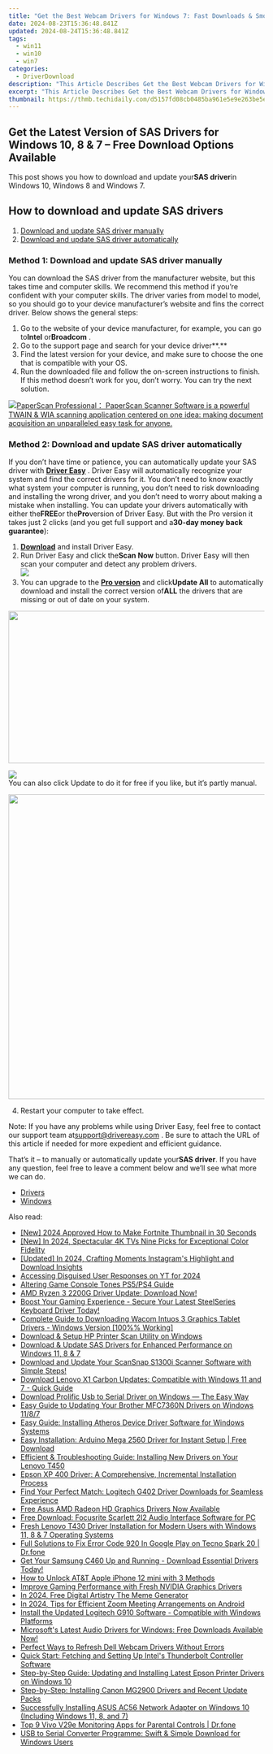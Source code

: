 ```yaml
---
title: "Get the Best Webcam Drivers for Windows 7: Fast Downloads & Smooth Operations"
date: 2024-08-23T15:36:48.841Z
updated: 2024-08-24T15:36:48.841Z
tags:
  - win11
  - win10
  - win7
categories:
  - DriverDownload
description: "This Article Describes Get the Best Webcam Drivers for Windows 7: Fast Downloads & Smooth Operations"
excerpt: "This Article Describes Get the Best Webcam Drivers for Windows 7: Fast Downloads & Smooth Operations"
thumbnail: https://thmb.techidaily.com/d5157fd08cb0485ba961e5e9e263be5ee6676590cf3c102628e197e9ee7e9e16.jpg
---
```


## Get the Latest Version of SAS Drivers for Windows 10, 8 & 7 – Free Download Options Available

This post shows you how to download and update your**SAS driver**in Windows 10, Windows 8 and Windows 7.

## How to download and update SAS drivers

1. [Download and update SAS driver manually](https://tools.techidaily.com/drivereasy/download/)
2. [Download and update SAS driver automatically](https://tools.techidaily.com/drivereasy/download/)

### Method 1: Download and update SAS driver manually

You can download the SAS driver from the manufacturer website, but this takes time and computer skills. We recommend this method if you’re confident with your computer skills. The driver varies from model to model, so you should go to your device manufacturer’s website and fins the correct driver. Below shows the general steps:

1. Go to the website of your device manufacturer, for example, you can go to**Intel** or**Broadcom** .
2. Go to the support page and search for your device driver**.**
3. Find the latest version for your device, and make sure to choose the one that is compatible with your OS.
4. Run the downloaded file and follow the on-screen instructions to finish.
If this method doesn’t work for you, don’t worry. You can try the next solution.

<!-- affiliate ads begin -->
<a href="https://secure.2checkout.com/order/checkout.php?PRODS=37540879&QTY=1&AFFILIATE=108875&CART=1"><img src="https://paperscan.orpalis.com/img/content/You_prefer_to_use.png" border="0">PaperScan Professional： PaperScan Scanner Software is a powerful TWAIN & WIA scanning application centered on one idea: making document acquisition an unparalleled easy task for anyone.</a>
<!-- affiliate ads end -->
### Method 2: Download and update SAS driver automatically

If you don’t have time or patience, you can automatically update your SAS driver with **[Driver Easy](https://tools.techidaily.com/drivereasy/download/)** . Driver Easy will automatically recognize your system and find the correct drivers for it. You don’t need to know exactly what system your computer is running, you don’t need to risk downloading and installing the wrong driver, and you don’t need to worry about making a mistake when installing. You can update your drivers automatically with either the**FREE**or the**Pro**version of Driver Easy. But with the Pro version it takes just 2 clicks (and you get full support and a**30-day money back guarantee**):

1. **[Download](https://tools.techidaily.com/drivereasy/download/)**  and install Driver Easy.
2. Run Driver Easy and click the**Scan Now** button. Driver Easy will then scan your computer and detect any problem drivers.  
![](https://images.drivereasy.com/wp-content/uploads/2018/11/img_5bf7b0d892a64.jpg)
3. You can upgrade to the **[Pro version](https://tools.techidaily.com/drivereasy/download/)**  and click**Update All** to automatically download and install the correct version of**ALL** the drivers that are missing or out of date on your system.  
<!-- affiliate ads begin -->
<a href="https://aofit.pxf.io/c/5597632/1399701/16396" target="_top" id="1399701"><img src="//a.impactradius-go.com/display-ad/16396-1399701" border="0" alt="" width="960" height="300"/></a><img height="0" width="0" src="https://imp.pxf.io/i/5597632/1399701/16396" style="position:absolute;visibility:hidden;" border="0" />
<!-- affiliate ads end -->
![](https://images.drivereasy.com/wp-content/uploads/2018/11/img_5bf7b1ecbe979.jpg)  
 You can also click Update to do it for free if you like, but it’s partly manual.
<!-- affiliate ads begin -->
<a href="https://appsumo.8odi.net/c/5597632/2087389/7443" target="_top" id="2087389"><img src="//a.impactradius-go.com/display-ad/7443-2087389" border="0" alt="" width="1200" height="600"/></a><img height="0" width="0" src="https://appsumo.8odi.net/i/5597632/2087389/7443" style="position:absolute;visibility:hidden;" border="0" />
<!-- affiliate ads end -->
4. Restart your computer to take effect.

 Note: If you have any problems while using Driver Easy, feel free to contact our support team at[support@drivereasy.com](https://tools.techidaily.com/drivereasy/download/) . Be sure to attach the URL of this article if needed for more expedient and efficient guidance.

 That’s it – to manually or automatically update your**SAS driver**. If you have any question, feel free to leave a comment below and we’ll see what more we can do.

* [Drivers](https://tools.techidaily.com/drivereasy/download/)
* [Windows](https://tools.techidaily.com/drivereasy/download/)

<ins class="adsbygoogle"
     style="display:block"
     data-ad-format="autorelaxed"
     data-ad-client="ca-pub-7571918770474297"
     data-ad-slot="1223367746"></ins>



<ins class="adsbygoogle"
     style="display:block"
     data-ad-client="ca-pub-7571918770474297"
     data-ad-slot="8358498916"
     data-ad-format="auto"
     data-full-width-responsive="true"></ins>

<span class="atpl-alsoreadstyle">Also read:</span>
<div><ul>
<li><a href="https://youtube-sure.techidaily.com/024-approved-how-to-make-fortnite-thumbnail-in-30-seconds/"><u>[New] 2024 Approved  How to Make Fortnite Thumbnail in 30 Seconds</u></a></li>
<li><a href="https://fox-access.techidaily.com/new-in-2024-spectacular-4k-tvs-nine-picks-for-exceptional-color-fidelity/"><u>[New] In 2024, Spectacular 4K TVs  Nine Picks for Exceptional Color Fidelity</u></a></li>
<li><a href="https://instagram-clips.techidaily.com/updated-in-2024-crafting-moments-instagrams-highlight-and-download-insights/"><u>[Updated] In 2024, Crafting Moments  Instagram's Highlight and Download Insights</u></a></li>
<li><a href="https://article-tips.techidaily.com/accessing-disguised-user-responses-on-yt-for-2024/"><u>Accessing Disguised User Responses on YT for 2024</u></a></li>
<li><a href="https://extra-information.techidaily.com/altering-game-console-tones-ps5ps4-guide/"><u>Altering Game Console Tones  PS5/PS4 Guide</u></a></li>
<li><a href="https://win-dash.techidaily.com/amd-ryzen-3-2200g-driver-update-download-now/"><u>AMD Ryzen 3 2200G Driver Update: Download Now!</u></a></li>
<li><a href="https://win-dash.techidaily.com/boost-your-gaming-experience-secure-your-latest-steelseries-keyboard-driver-today/"><u>Boost Your Gaming Experience - Secure Your Latest SteelSeries Keyboard Driver Today!</u></a></li>
<li><a href="https://win-dash.techidaily.com/complete-guide-to-downloading-wacom-intuos-3-graphics-tablet-drivers-windows-version-100-working/"><u>Complete Guide to Downloading Wacom Intuos 3 Graphics Tablet Drivers - Windows Version [100%% Working]</u></a></li>
<li><a href="https://win-dash.techidaily.com/download-and-setup-hp-printer-scan-utility-on-windows/"><u>Download & Setup HP Printer Scan Utility on Windows</u></a></li>
<li><a href="https://win-dash.techidaily.com/download-and-update-sas-drivers-for-enhanced-performance-on-windows-11-8-and-7/"><u>Download & Update SAS Drivers for Enhanced Performance on Windows 11, 8 & 7</u></a></li>
<li><a href="https://win-dash.techidaily.com/download-and-update-your-scansnap-s1300i-scanner-software-with-simple-steps/"><u>Download and Update Your ScanSnap S1300i Scanner Software with Simple Steps!</u></a></li>
<li><a href="https://win-dash.techidaily.com/download-lenovo-x1-carbon-updates-compatible-with-windows-11-and-7-quick-guide/"><u>Download Lenovo X1 Carbon Updates: Compatible with Windows 11 and 7 - Quick Guide</u></a></li>
<li><a href="https://win-dash.techidaily.com/download-prolific-usb-to-serial-driver-on-windows-the-easy-way/"><u>Download Prolific Usb to Serial Driver on Windows — The Easy Way</u></a></li>
<li><a href="https://win-dash.techidaily.com/easy-guide-to-updating-your-brother-mfc7360n-drivers-on-windows-1187/"><u>Easy Guide to Updating Your Brother MFC7360N Drivers on Windows 11/8/7</u></a></li>
<li><a href="https://win-dash.techidaily.com/easy-guide-installing-atheros-device-driver-software-for-windows-systems/"><u>Easy Guide: Installing Atheros Device Driver Software for Windows Systems</u></a></li>
<li><a href="https://win-dash.techidaily.com/easy-installation-arduino-mega-2560-driver-for-instant-setup-free-download/"><u>Easy Installation: Arduino Mega 2560 Driver for Instant Setup | Free Download</u></a></li>
<li><a href="https://win-dash.techidaily.com/efficient-and-troubleshooting-guide-installing-new-drivers-on-your-lenovo-t450/"><u>Efficient & Troubleshooting Guide: Installing New Drivers on Your Lenovo T450</u></a></li>
<li><a href="https://win-dash.techidaily.com/epson-xp-400-driver-a-comprehensive-incremental-installation-process/"><u>Epson XP 400 Driver: A Comprehensive, Incremental Installation Process</u></a></li>
<li><a href="https://win-dash.techidaily.com/find-your-perfect-match-logitech-g402-driver-downloads-for-seamless-experience/"><u>Find Your Perfect Match: Logitech G402 Driver Downloads for Seamless Experience</u></a></li>
<li><a href="https://win-dash.techidaily.com/free-asus-amd-radeon-hd-graphics-drivers-now-available/"><u>Free Asus AMD Radeon HD Graphics Drivers Now Available</u></a></li>
<li><a href="https://win-dash.techidaily.com/free-download-focusrite-scarlett-2i2-audio-interface-software-for-pc/"><u>Free Download: Focusrite Scarlett 2I2 Audio Interface Software for PC</u></a></li>
<li><a href="https://win-dash.techidaily.com/fresh-lenovo-t430-driver-installation-for-modern-users-with-windows-11-8-and-7-operating-systems/"><u>Fresh Lenovo T430 Driver Installation for Modern Users with Windows 11, 8 & 7 Operating Systems</u></a></li>
<li><a href="https://howto.techidaily.com/full-solutions-to-fix-error-code-920-in-google-play-on-tecno-spark-20-drfone-by-drfone-fix-android-problems-fix-android-problems/"><u>Full Solutions to Fix Error Code 920 In Google Play on Tecno Spark 20 | Dr.fone</u></a></li>
<li><a href="https://win-dash.techidaily.com/1722966924977-get-your-samsung-c460-up-and-running-download-essential-drivers-today/"><u>Get Your Samsung C460 Up and Running - Download Essential Drivers Today!</u></a></li>
<li><a href="https://sim-unlock.techidaily.com/how-to-unlock-atandt-apple-iphone-12-mini-with-3-methods-by-drfone-ios/"><u>How to Unlock AT&T Apple iPhone 12 mini with 3 Methods</u></a></li>
<li><a href="https://win-dash.techidaily.com/improve-gaming-performance-with-fresh-nvidia-graphics-drivers/"><u>Improve Gaming Performance with Fresh NVIDIA Graphics Drivers</u></a></li>
<li><a href="https://vp-tips.techidaily.com/in-2024-free-digital-artistry-the-meme-generator/"><u>In 2024, Free Digital Artistry  The Meme Generator</u></a></li>
<li><a href="https://some-skills.techidaily.com/in-2024-tips-for-efficient-zoom-meeting-arrangements-on-android/"><u>In 2024, Tips for Efficient Zoom Meeting Arrangements on Android</u></a></li>
<li><a href="https://win-dash.techidaily.com/install-the-updated-logitech-g910-software-compatible-with-windows-platforms/"><u>Install the Updated Logitech G910 Software - Compatible with Windows Platforms</u></a></li>
<li><a href="https://win-dash.techidaily.com/microsofts-latest-audio-drivers-for-windows-free-downloads-available-now/"><u>Microsoft's Latest Audio Drivers for Windows: Free Downloads Available Now!</u></a></li>
<li><a href="https://win-dash.techidaily.com/perfect-ways-to-refresh-dell-webcam-drivers-without-errors/"><u>Perfect Ways to Refresh Dell Webcam Drivers Without Errors</u></a></li>
<li><a href="https://win-dash.techidaily.com/quick-start-fetching-and-setting-up-intels-thunderbolt-controller-software/"><u>Quick Start: Fetching and Setting Up Intel's Thunderbolt Controller Software</u></a></li>
<li><a href="https://win-dash.techidaily.com/step-by-step-guide-updating-and-installing-latest-epson-printer-drivers-on-windows-10/"><u>Step-by-Step Guide: Updating and Installing Latest Epson Printer Drivers on Windows 10</u></a></li>
<li><a href="https://win-dash.techidaily.com/step-by-step-installing-canon-mg2900-drivers-and-recent-update-packs/"><u>Step-by-Step: Installing Canon MG2900 Drivers and Recent Update Packs</u></a></li>
<li><a href="https://win-dash.techidaily.com/successfully-installing-asus-ac56-network-adapter-on-windows-10-including-windows-11-8-and-7/"><u>Successfully Installing ASUS AC56 Network Adapter on Windows 10 (Including Windows 11, 8, and 7)</u></a></li>
<li><a href="https://android-location-track.techidaily.com/top-9-vivo-v29e-monitoring-apps-for-parental-controls-drfone-by-drfone-virtual-android/"><u>Top 9 Vivo V29e Monitoring Apps for Parental Controls | Dr.fone</u></a></li>
<li><a href="https://win-dash.techidaily.com/usb-to-serial-converter-programme-swift-and-simple-download-for-windows-users/"><u>USB to Serial Converter Programme: Swift & Simple Download for Windows Users</u></a></li>
</ul></div>
